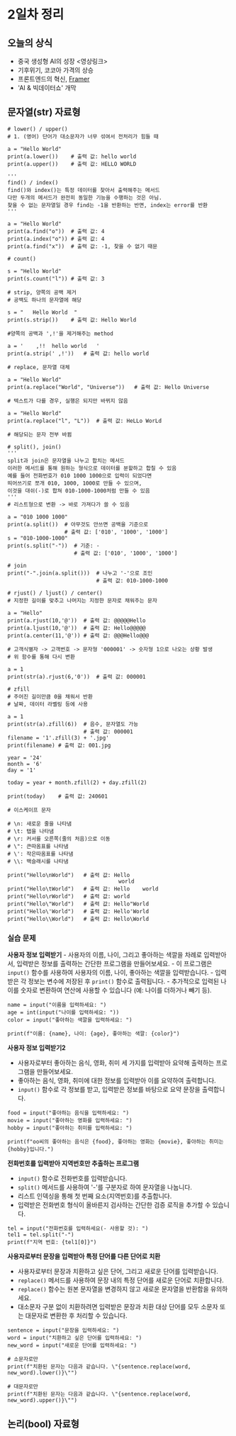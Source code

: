# 2일차 정리

## 오늘의 상식
- 중국 생성형 AI의 성장 <영상링크>
- 기후위기, 코코아 가격의 상승
- 프론트엔드의 혁신, [Framer](https://www.framer.com/?via=anh72&gad_source=1&gclid=CjwKCAjwg8qzBhAoEiwAWagLrFkl0iN7eGAh70QLjkUpgIoF_sQyK0S4Xh8Oi1fqKzRgTMgJo3bnmBoCFKgQAvD_BwE)
- 'AI & 빅데이터쇼' 개막

## 문자열(str) 자료형
```
# lower() / upper()
# 1. (영어) 단어가 대소문자가 너무 섞여서 전처리가 힘들 때

a = "Hello World"
print(a.lower())    # 출력 값: hello world
print(a.upper())    # 출력 값: HELLO WORLD
```

```
'''
find() / index()
find()와 index()는 특정 데이터를 찾아서 출력해주는 메서드 
다만 두개의 메서드가 완전히 동일한 기능을 수행하는 것은 아님.
찾을 수 없는 문자열일 경우 find는 -1을 반환하는 반면, index는 error를 반환
'''

a = "Hello World"
print(a.find("o"))  # 출력 값: 4
print(a.index("o")) # 출력 값: 4
print(a.find("x"))  # 출력 값: -1, 찾을 수 없기 때문
```

```
# count()

s = "Hello World"
print(s.count("l")) # 출력 값: 3
```

```
# strip, 양쪽의 공백 제거
# 공백도 하나의 문자열에 해당

s = "   Hello World  "
print(s.strip())    # 출력 값: Hello World
```

```
#양쪽의 공백과 ',!'을 제거해주는 method

a = '    ,!!  hello world   '
print(a.strip(' ,!'))   # 출력 값: hello world
```

```
# replace, 문자열 대체

a = "Hello World"
print(a.replace("World", "Universe"))   # 출력 값: Hello Universe

# 텍스트가 다를 경우, 실행은 되지만 바뀌지 않음
```

```
a = "Hello World"
print(a.replace("l", "L"))  # 출력 값: HeLLo WorLd

# 해당되는 문자 전부 바뀜
```

```
# split(), join()
'''
split과 join은 문자열을 나누고 합치는 메서드
이러한 메서드를 통해 원하는 형식으로 데이터를 분할하고 합칠 수 있음
예를 들어 전화번호가 010 1000 1000으로 입력이 되었다면
띄어쓰기로 쪼개 010, 1000, 1000로 만들 수 있으며,
이것을 대쉬(-)로 합쳐 010-1000-1000처럼 만들 수 있음
'''
# 리스트형으로 변환 -> 바로 가져다가 쓸 수 있음

a = "010 1000 1000"
print(a.split())  # 아무것도 안쓰면 공백을 기준으로
                  # 출력 값: ['010', '1000', '1000']
s = "010-1000-1000"
print(s.split("-"))  # 기준: -
                     # 출력 값: ['010', '1000', '1000']

# join
print("-".join(a.split()))  # 나누고 '-'으로 조인
                            # 출력 값: 010-1000-1000
```

```
# rjust() / ljust() / center()
# 지정한 길이를 맞추고 나머지는 지정한 문자로 채워주는 문자

a = "Hello"
print(a.rjust(10,'@'))  # 출력 값: @@@@@Hello
print(a.ljust(10,'@'))  # 출력 값: Hello@@@@@
print(a.center(11,'@')) # 출력 값: @@@Hello@@@

# 고객식별자 -> 고객번호 -> 문자형 '000001' -> 숫자형 1으로 나오는 상황 발생
# 위 함수를 통해 다시 변환

a = 1
print(str(a).rjust(6,'0'))  # 출력 값: 000001
```

```
# zfill
# 주어진 길이만큼 0을 채워서 반환
# 날짜, 데이터 라벨링 등에 사용

a = 1
print(str(a).zfill(6))  # 음수, 문자열도 가능
                        # 출력 값: 000001
filename = '1'.zfill(3) + '.jpg'
print(filename) # 출력 값: 001.jpg
```

```
year = '24'
month = '6'
day = '1'

today = year + month.zfill(2) + day.zfill(2)

print(today)    # 출력 값: 240601
```

```
# 이스케이프 문자

# \n: 새로운 줄을 나타냄
# \t: 탭을 나타냄
# \r: 커서를 오른쪽(줄의 처음)으로 이동
# \": 큰따옴표를 나타냄
# \': 작은따옴표를 나타냄
# \\: 백슬래시를 나타냄

print("Hello\nWorld")   # 출력 값: Hello
                                   world
print("Hello\tWorld")   # 출력 값: Hello    world
print("Hello\rWorld")   # 출력 값: world
print("Hello\"World")   # 출력 값: Hello"World
print("Hello\'World")   # 출력 값: Hello'World
print("Hello\\World")   # 출력 값: Hello\World
```

### 실습 문제
**사용자 정보 입력받기**
    - 사용자의 이름, 나이, 그리고 좋아하는 색깔을 차례로 입력받아서, 입력받은 정보를 출력하는 간단한 프로그램을 만들어보세요.
    - 이 프로그램은 `input()` 함수를 사용하여 사용자의 이름, 나이, 좋아하는 색깔을 입력받습니다.
    - 입력받은 각 정보는 변수에 저장된 후 `print()` 함수로 출력됩니다.
    - 추가적으로 입력된 나이를 숫자로 변환하여 연산에 사용할 수 있습니다 (예: 나이를 더하거나 빼기 등).

```
name = input("이름을 입력하세요: ")
age = int(input("나이를 입력하세요: "))
color = input("좋아하는 색깔을 입력하세요: ")

print(f"이름: {name}, 나이: {age}, 좋아하는 색깔: {color}")
```

**사용자 정보 입력받기2**
- 사용자로부터 좋아하는 음식, 영화, 취미 세 가지를 입력받아 요약해 출력하는 프로그램을 만들어보세요.
- 좋아하는 음식, 영화, 취미에 대한 정보를 입력받아 이를 요약하여 출력합니다.
- `input()` 함수로 각 정보를 받고, 입력받은 정보를 바탕으로 요약 문장을 출력합니다.

```
food = input("좋아하는 음식을 입력하세요: ")
movie = input("좋아하는 영화를 입력하세요: ")
hobby = input("좋아하는 취미를 입력하세요: ")

print(f"oo씨의 좋아하는 음식은 {food}, 좋아하는 영화는 {movie}, 좋아하는 취미는 {hobby}입니다.")
```

**전화번호를 입력받아 지역번호만 추출하는 프로그램**
- `input()` 함수로 전화번호를 입력받습니다.
- `split()` 메서드를 사용하여 '-'를 구분자로 하여 문자열을 나눕니다.
- 리스트 인덱싱을 통해 첫 번째 요소(지역번호)를 추출합니다.
- 입력받은 전화번호 형식이 올바른지 검사하는 간단한 검증 로직을 추가할 수 있습니다.

```
tel = input("전화번호를 입력하세요(- 사용할 것): ")
tel1 = tel.split("-")
print(f"지역 번호: {tel1[0]}")
```

**사용자로부터 문장을 입력받아 특정 단어를 다른 단어로 치환**
- 사용자로부터 문장과 치환하고 싶은 단어, 그리고 새로운 단어를 입력받습니다.
- `replace()` 메서드를 사용하여 문장 내의 특정 단어를 새로운 단어로 치환합니다.
- `replace()` 함수는 원본 문자열을 변경하지 않고 새로운 문자열을 반환함을 유의하세요.
- 대소문자 구분 없이 치환하려면 입력받은 문장과 치환 대상 단어를 모두 소문자 또는 대문자로 변환한 후 처리할 수 있습니다.

```
sentence = input("문장을 입력하세요: ")
word = input("치환하고 싶은 단어를 입력하세요: ")
new_word = input("새로운 단어를 입력하세요: ")

# 소문자로만
print(f"치환된 문자는 다음과 같습니다. \"{sentence.replace(word, new_word).lower()}\"")

# 대문자로만
print(f"치환된 문자는 다음과 같습니다. \"{sentence.replace(word, new_word).upper()}\"")
```

## 논리(bool) 자료형
